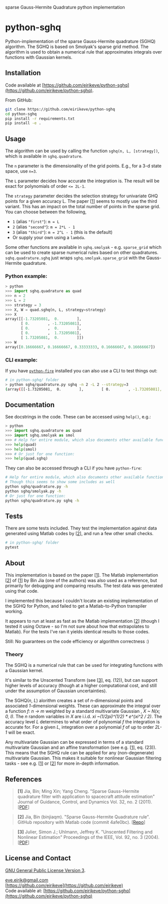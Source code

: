 sparse Gauss-Hermite Quadrature python implementation
# python-sghq

Python-implementation of the sparse Gauss-Hermite quadrature (SGHQ) algorithm. The SGHQ is based on Smolyak's sparse grid method. The algorithm is used to obtain a numerical rule that approximates integrals over functions with Gaussian kernels.

## Installation
Code available at [https://github.com/eirikeve/python-sghq](https://github.com/eirikeve/python-sghq).

From GitHub:
```bash
git clone https://github.com/eirikeve/python-sghq
cd python-sghq
pip install -r requirements.txt
pip install -e .
```

## Usage
The algorithm can be used by calling the function `sghq(n, L, [strategy])`, which is available in `sghq.quadrature`.

The `n` parameter is the dimensionality of the grid points. E.g., for a 3-d state space, use `n=3`.

The `L` parameter decides how accurate the integration is. The result will be exact for polynomials of order `<= 2L-1`.

The `strategy` parameter decides the selection strategy for univariate GHQ points for a given accuracy L. The paper \[[1](#reference1)\] seems to mostly use the third variant. This has an impact on the total number of points in the sparse grid.
You can choose between the following,
* `1` (alias `"first"`): `m = L`
* `2` (alias `"second"`): `m = 2*L - 1` 
* `3` (alias `"third"`):  `m = 2^L - 1` (this is the default)
* Or supply your own using a `lambda`.

Some other functions are available in `sghq.smolyak` - e.g. `sparse_grid` which can be used to create sparse numerical rules based on other quadratures. `sqhq.quadrature.sghq` just wraps `sghq.smolyak.sparse_grid` with the Gauss-Hermite quadrature.


### Python example:
```python
> python
>>> import sghq.quadrature as quad
>>> n = 2
>>> L = 2
>>> strategy = 3
>>> X, W = quad.sghq(n, L, strategy=strategy)
>>> X
array([[-1.73205081,  0.        ],
       [ 0.        , -1.73205081],
       [ 0.        ,  0.        ],
       [ 0.        ,  1.73205081],
       [ 1.73205081,  0.        ]])
>>> W
array([0.16666667, 0.16666667, 0.33333333, 0.16666667, 0.16666667])
```

### CLI example:
If you have [`python-fire`](https://github.com/google/python-fire) installed you can also use a CLI to test things out:
```bash
# in python-sghq/ folder
> python sghq/quadrature.py sghq -n 2 -L 2 --strategy=3
(array([[-1.73205081,  0.        ],        [ 0.        , -1.73205081],        [ 0.        ,  0.        ],        [ 0.        ,  1.73205081],        [ 1.73205081,  0.        ]]), array([0.16666667, 0.16666667, 0.33333333, 0.16666667, 0.16666667]))
```

## Documentation 

See docstrings in the code.
These can be accessed using `help()`, e.g.:
```python
> python
>>> import sghq.quadrature as quad
>>> import sghq.smolyak as smol
>>> # Help for entire module, which also documents other available functions
>>> help(quad)
>>> help(smol)
>>> # Or just for one function:
>>> help(quad.sghq)
```

They can also be accessed through a CLI if you have `python-fire`:
```bash
# Help for entire module, which also documents other available functions
# Though this seems to show some includes as well
python sghq/quadrature.py -h
python sghq/smolyak.py -h
# Or just for one function:
python sghq/quadrature.py sghq -h
```

## Tests

There are some tests included. They test the implementation against data generated using Matlab codes by \[[2](#reference2)\], and run a few other small checks.
```bash
# in python-sghq/ folder
pytest
```

## About 

This implementation is based on the paper \[[1](#reference1)\].
The Matlab implementation \[[2](#reference2)\] of \[[1](#reference1)\] by Bin Jia (one of the authors) was also used as a reference, but primarily for debugging and comparing results. The test data was generated using that code.

I implemented this because I couldn't locate an existing implementation of the SGHQ for Python, and failed to get a Matlab-to-Python transpiler working.

It appears to run at least as fast as the Matlab implementation \[[2](#reference2)\] (though I tested it using Octave - so I'm not sure about how that extrapolates to Matlab). For the tests I've ran it yields identical results to those codes.

Still: No guarantees on the code efficiency or algorithm correctness :)

### Theory
The SGHQ is a numerical rule that can be used for integrating functions with a Gaussian kernel.

It's similar to the Unscented Transform (see \[[3](#reference3)\], eq. (12)), but can support higher levels of accuracy (though at a higher computational cost, and still under the assumption of Gaussian uncertainties).  

The SGHQ(_n_, _L_) alorithm creates a set of _n_-dimensional points and associated _1_-dimensional weights. These can approximate the integral over a function _f: n -> m_ weighted by a standard multivariate Gaussian , _X ~ N(x; 0, I)_. The _n_ random variables in _X_ are i.i.d. _xi ~(1/2pi)^(1/2) * e^(xi^2 / 2)_. The accuracy level _L_ determines to what order of polynomial _f_ the integration is accurate for. For a given _L_, integration over a polynomial _f_ of up to order _2L-1_ will be exact.  


Any multivariate Gaussian can be expressed in terms of a standard multivariate Gaussian  and an affine transformation (see e.g. \[[1](#reference1)\], eq. (23)). This means that the SGHQ rule can be applied for any (non-degenerate) multivariate Gaussian. This makes it suitable for nonlinear Gaussian filtering tasks - see e.g. \[[1](#reference1)\] or \[[2](#reference1)\] for more in-depth information.

## References

> **[1]** <a name="reference1"></a> Jia, Bin; Ming Xin; Yang Cheng. "Sparse Gauss-Hermite quadrature filter with application to spacecraft attitude estimation" Journal of Guidance, Control, and Dynamics Vol. 32, no. 2 (2011). \[[PDF](https://www.researchgate.net/publication/258837425_Sparse_Gauss-Hermite_Quadrature_Filter_with_Application_to_Spacecraft_Attitude_Estimation)\]

> **[2]**  <a name="reference2"></a> Jia, Bin (binjiaqm). "Sparse Gauss-Hermite Quadrature rule". GitHub repository with Matlab code (commit 4afe0bc). \[[Repo](https://github.com/binjiaqm/sparse-Gauss-Hermite-quadrature-rule)\]

> **[3]**  <a name="reference3"></a> Julier, Simon J.; Uhlmann, Jeffrey K. "Unscented Filtering and Nonlinear Estimation" Proceedings of the IEEE, Vol. 92, no. 3 (2004). \[[PDF](https://www.cs.ubc.ca/~murphyk/Papers/Julier_Uhlmann_mar04.pdf)\]

 
## License and Contact

[GNU General Public License Version 3](LICENSE).

[eve.eirik@gmail.com](mailto:eve.eirik@gmail.com)  
[https://github.com/eirikeve](https://github.com/eirikeve)  
Code available at: [https://github.com/eirikeve/python-sghq](https://github.com/eirikeve/python-sghq)  
